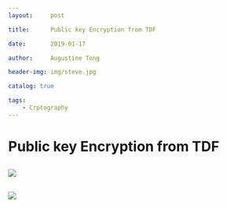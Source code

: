 ```yaml
---
layout:     post

title:      Public key Encryption from TDF

date:       2019-01-17

author:     Augustine Tong

header-img: img/steve.jpg

catalog: true

tags:
    - Crptography
---
```


# Public key Encryption from TDF


## 
![ ](/img/crpto/.png)

##
![ ](/img/crpto/.png)

